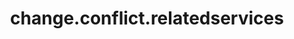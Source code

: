 ---
weight: 1448
layout: page
title: change.conflict.relatedservices
description: ""
value: "true"
---